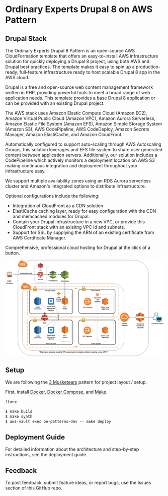 # Ordinary Experts Drupal 8 on AWS Pattern

## Drupal Stack

The Ordinary Experts Drupal 8 Pattern is an open-source AWS CloudFormation template that offers an easy-to-install AWS infrastructure solution for quickly deploying a Drupal 8 project, using both AWS and Drupal best practices. The template makes it easy to spin up a production-ready, full-feature infrastructure ready to host scalable Drupal 8 app in the AWS cloud.

Drupal is a free and open-source web content management framework written in PHP, providing powerful tools to meet a broad range of web application needs. This template provides a base Drupal 8 application or can be provided with an existing Drupal project.

The AWS stack uses Amazon Elastic Compute Cloud (Amazon EC2), Amazon Virtual Public Cloud (Amazon VPC), Amazon Aurora Serverless, Amazon Elastic File System (Amazon EFS), Amazon Simple Storage System (Amazon S3), AWS CodePipeline, AWS CodeDeploy, Amazon Secrets Manager, Amazon ElastiCache, and Amazon CloudFront.

Automatically configured to support auto-scaling through AWS Autoscaling Groups, this solution leverages and EFS file system to share user generated content between application servers. Additionally, our solution includes a CodePipeline which actively monitors a deployment location on AWS S3 making continuous integration and deployment throughout your infrastructure easy.

We support multiple availability zones using an RDS Aurora serverless cluster and Amazon's integrated options to distribute infrastructure.

Optional configurations include the following:
* Integration of CloudFront as a CDN solution
* ElastiCache caching layer, ready for easy configuration with the CDN and memcached modules for Drupal.
* Contain your Drupal infrastructure in a new VPC, or provide this CloudFront stack with an exisitng VPC id and subnets.
* Support for SSL by supplying the ARN of an existing certificate from AWS Certificate Manager.

Comprehensive, professional cloud hosting for Drupal at the click of a button.

![Ordinary Experts Drupal Pattern Topology Diagram](oe_drupal_patterns_topology_diagram.png)

## Setup

We are following the [3 Musketeers](https://3musketeers.io/) pattern for project layout / setup.

First, install [Docker](https://www.docker.com/), [Docker Compose](https://docs.docker.com/compose/), and [Make](https://www.gnu.org/software/make/).

Then:

    $ make build
    $ make synth
    $ aws-vault exec oe-patterns-dev -- make deploy

## Deployment Guide
For detailed information about the architecture and step-by-step instructions, see the deployment guide.

## Feedback
To post feedback, submit feature ideas, or report bugs, use the Issues section of this GitHub repo.
